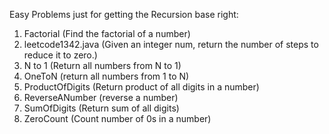 Easy Problems just for getting the Recursion base right:

1. Factorial (Find the factorial of a number)
2. leetcode1342.java (Given an integer num, return the number of steps to reduce it to zero.)
3. N to 1 (Return all numbers from N to 1)
4. OneToN (return all numbers from 1 to N)
5. ProductOfDigits (Return product of all digits in a number)
6. ReverseANumber (reverse a number)
7. SumOfDigits (Return sum of all digits)
8. ZeroCount (Count number of 0s in a number)
